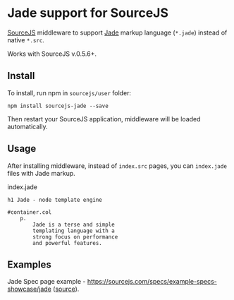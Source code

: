 Jade support for SourceJS
===============

[SourceJS](http://sourcejs.com) middleware to support [Jade](http://jade-lang.com/) markup language (`*.jade`) instead of native `*.src`.

Works with SourceJS v.0.5.6+.

## Install

To install, run npm in `sourcejs/user` folder:

```
npm install sourcejs-jade --save
```

Then restart your SourceJS application, middleware will be loaded automatically.

## Usage

After installing middleware, instead of `index.src` pages, you can `index.jade` files with Jade markup.

index.jade

```
h1 Jade - node template engine

#container.col
    p.
        Jade is a terse and simple
        templating language with a
        strong focus on performance
        and powerful features.
```

## Examples

Jade Spec page example - https://sourcejs.com/specs/example-specs-showcase/jade ([source](https://github.com/sourcejs/example-specs-showcase/blob/master/jade/index.jade)).